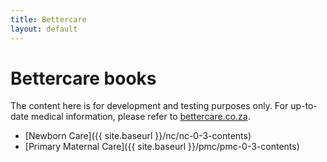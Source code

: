 ```yaml
---
title: Bettercare
layout: default
---
```


# Bettercare books

The content here is for development and testing purposes only. For up-to-date medical information, please refer to [bettercare.co.za](http://bettercare.co.za).

* [Newborn Care]({{ site.baseurl }}/nc/nc-0-3-contents)
* [Primary Maternal Care]({{ site.baseurl }}/pmc/pmc-0-3-contents)